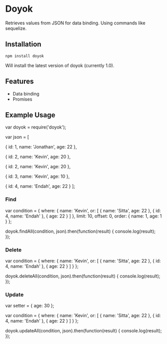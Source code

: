 # Doyok
Retrieves values from JSON for data binding. Using commands like sequelize.

## Installation

`npm install doyok`

Will install the latest version of doyok (currently 1.0).

## Features

- Data binding
- Promises

## Example Usage


var doyok = require('doyok');

var json = [

   {
   	   id: 1, name: 'Jonathan', age: 22
   },
   
   {
   	   id: 2, name: 'Kevin', age: 20
   },
   
   {
       id: 2, name: 'Kevin', age: 20
   },
   
   {
       id: 3, name: 'Kevin', age: 10
   },
   
   {
       id: 4, name: 'Endah', age: 22
   }
];


### Find

var condition = {
  where: {
    name: 'Kevin',
    or: [
      {
        name: 'Sitta', age: 22
      },
      {
        id: 4, name: 'Endah'
      },
      {
        age: 22
      }
    ]
  },
  limit: 10,
  offset: 0, 
  order: {
    name: 1,
    age: 1
  }
};

doyok.findAll(condition, json).then(function(result) {
   console.log(result);                                                   
});


### Delete

var condition = {
  where: {
    name: 'Kevin',
    or: [
      {
        name: 'Sitta', age: 22
      },
      {
        id: 4, name: 'Endah'
      },
      {
        age: 22
      }
    ]
  }
};

doyok.deleteAll(condition, json).then(function(result) {
   console.log(result);                                                   
});


### Update

var setter = {
	age: 30	
};

var condition = {
  where: {
    name: 'Kevin',
    or: [
      {
        name: 'Sitta', age: 22
      },
      {
        id: 4, name: 'Endah'
      },
      {
        age: 22
      }
    ]
  }
};

doyok.updateAll(condition, json).then(function(result) {
   console.log(result);                                                   
});
